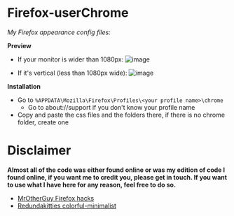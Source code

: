 # Firefox-userChrome
*My Firefox appearance config files:*

**Preview**
* If your monitor is wider than 1080px: 
![image](https://github.com/DNM1008/Firefox-userChrome/assets/54259825/08d90341-2521-4d20-80e5-7e86379677de)


* If it's vertical (less than 1080px wide): 
![image](https://github.com/DNM1008/Firefox-userChrome/assets/54259825/7cb5dbd3-2ddf-4994-a0e1-fc023f65c500)



**Installation**
* Go to `%APPDATA\Mozilla\Firefox\Profiles\<your profile name>\chrome`
  * Go to about://support if you don't know your profile name
* Copy and paste the css files and the folders there, if there is no chrome folder, create one


# Disclaimer
**Almost all of the code was either found online or was my edition of code I found online, if you want me to credit you, please get in touch. If you want to use what I have here for any reason, feel free to do so.**
 * [MrOtherGuy Firefox hacks](https://github.com/MrOtherGuy/firefox-csshacks)
* [Redundakitties colorful-minimalist]([https://github.com/newmanls/OnelineProton](https://github.com/Redundakitties/colorful-minimalist)https://github.com/Redundakitties/colorful-minimalist)
